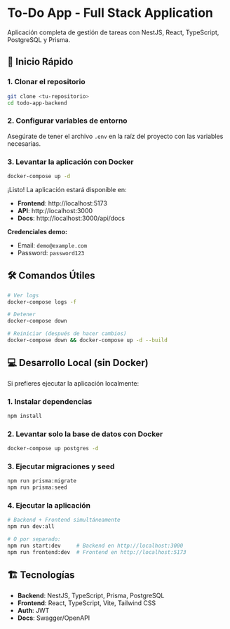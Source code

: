 # To-Do App - Full Stack Application

Aplicación completa de gestión de tareas con NestJS, React, TypeScript, PostgreSQL y Prisma.

## 🚀 Inicio Rápido

### 1. Clonar el repositorio
```bash
git clone <tu-repositorio>
cd todo-app-backend
```

### 2. Configurar variables de entorno
Asegúrate de tener el archivo `.env` en la raíz del proyecto con las variables necesarias.

### 3. Levantar la aplicación con Docker
```bash
docker-compose up -d
```

¡Listo! La aplicación estará disponible en:
- **Frontend**: http://localhost:5173
- **API**: http://localhost:3000
- **Docs**: http://localhost:3000/api/docs

**Credenciales demo:**
- Email: `demo@example.com`
- Password: `password123`

## 🛠️ Comandos Útiles

```bash
# Ver logs
docker-compose logs -f

# Detener
docker-compose down

# Reiniciar (después de hacer cambios)
docker-compose down && docker-compose up -d --build
```

## 💻 Desarrollo Local (sin Docker)

Si prefieres ejecutar la aplicación localmente:

### 1. Instalar dependencias
```bash
npm install
```

### 2. Levantar solo la base de datos con Docker
```bash
docker-compose up postgres -d
```

### 3. Ejecutar migraciones y seed
```bash
npm run prisma:migrate
npm run prisma:seed
```

### 4. Ejecutar la aplicación
```bash
# Backend + Frontend simultáneamente
npm run dev:all

# O por separado:
npm run start:dev     # Backend en http://localhost:3000
npm run frontend:dev  # Frontend en http://localhost:5173
```

## 🏗️ Tecnologías

- **Backend**: NestJS, TypeScript, Prisma, PostgreSQL
- **Frontend**: React, TypeScript, Vite, Tailwind CSS
- **Auth**: JWT
- **Docs**: Swagger/OpenAPI
